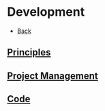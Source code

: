 # Development

+ [Back](../README.md)

## [Principles](PRINCIPLES.md)
## [Project Management](PROJECTS.md)
## [Code](CODE.md)
